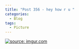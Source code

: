 ```yaml
---
title: "Post 356 - hey how r u "
categories:
  - Blog
tags:
  - Picture
---
```



<a href="https://imgur.com/RZRwOVt"><img src="https://i.imgur.com/RZRwOVt.jpg" title="source: imgur.com" /></a>

<script src="https://utteranc.es/client.js"
        repo="serendipityinlife/serendipityinlife.github.io"
        issue-term="pathname"
        theme="github-light"
        crossorigin="anonymous"
        async>
</script>


